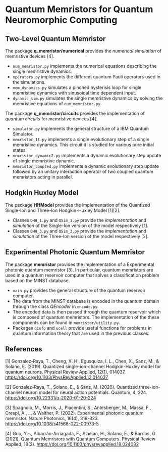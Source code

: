 # Quantum Memristors for Quantum Neuromorphic Computing

## Two-Level Quantum Memristor

The package **q_memristor/numerical** provides the *numerical simulation* of memristive devices [4].

- `num_memristor.py` implements the numerical equations describing the single memristive dynamics. 
- `operators.py` implements the different quantum Pauli operators used in the simulations.
- `mem_dynamics.py` simulates a pinched hysterisis loop for single memristive dynamics with sinusoidal time dependent input.
- `dynamic_sim.py` simulates the single memristive dynamics by solving the memristive equations of `num_memristor.py`.

The package **q_memristor/circuits** provides the implementation of *quantum circuits* for memristive devices [4].

- `simulator.py` implements the general structure of a IBM Quantum Simulator.
- `memristor_1t.py` implements a single evolutionary step of a single memristive dynamics. This circuit it is studied for various pure initial states.
- `memristor_dynamic2.py` implements a dynamic evolutionary step update of single memristive dynamic.
- `memristor_coupled.py` implements a dynamic evolutionary step update followed by an unitary interaction operator of two coupled quantum memristors acting in parallel.

## Hodgkin Huxley Model

The package **HHModel** provides the implementation of the Quantized Single-Ion and Three-Ion Hodgkin-Huxley Model [1][2].

- Classes `QHH_1.py` and `QSim_1.py` provide the *implementation* and *simulation* of the Single-Ion version of the model respectively [1].
- Classes `QHH_3.py` and `QSim_3.py` provide the *implementation* and *simulation* of the Three-Ion version of the model respectively [2]. 


## Experimental Photonic Quantum Memristor

The package **memristor** provides the implementation of a Experimental photonic quantum memristor [3]. 
In particular, quantum memristors are used in a quantum reservoir computer that solves a classification problem based on the MINST database.

- `main.py` provides the general structure of the quantum reservoir computer.
- The data from the MINST database is encoded in the quantum domain through the class *QEncoder* in `encode.py`. 
- The encoded data is then passed through the quantum reservoir which is composed of quantum memristors. The implementation of the these components can be found in `memristor/utility.py`. 
- Packages `qinfo` and `ucell` provide useful functions for problems in quantum information theory that are used in the previous classes.


## References 

[1] Gonzalez-Raya, T., Cheng, X. H., Egusquiza, I. L., Chen, X., Sanz, M., & Solano, E. (2019). Quantized single-ion-channel Hodgkin-Huxley model for quantum neurons. Physical Review Applied, 12(1), 014037. https://doi.org/10.1103/PhysRevApplied.12.014037

[2] Gonzalez-Raya, T., Solano, E., & Sanz, M. (2020). Quantized three-ion-channel neuron model for neural action potentials. Quantum, 4, 224. https://doi.org/10.22331/q-2020-01-20-224

[3] Spagnolo, M., Morris, J., Piacentini, S., Antesberger, M., Massa, F., Crespi, A., ... & Walther, P. (2022). Experimental photonic quantum memristor. Nature Photonics, 16(4), 318-323. https://doi.org/10.1038/s41566-022-00973-5

[4] Guo, Y.-., Albarrán-Arriagada, F., Alaeian, H., Solano, E., & Barrios, G. (2021). Quantum Memristors with Quantum Computers. Physical Review Applied, 18(2). https://doi.org/10.1103/physrevapplied.18.024082